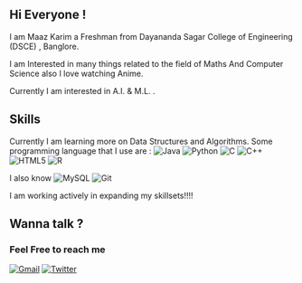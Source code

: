 ## Hi Everyone !
I am Maaz Karim a Freshman from Dayananda Sagar College of Engineering (DSCE) , Banglore.

I am Interested in many things related to the field of Maths And Computer Science also I love watching Anime.

Currently I am interested in A.I. & M.L. .


## Skills 
Currently I am learning more on Data Structures and Algorithms.
Some programming language that I use are  :
<img alt="Java" src="https://img.shields.io/badge/java-%23ED8B00.svg?&style=for-the-badge&logo=java&logoColor=white"/> <img alt="Python" src="https://img.shields.io/badge/python-%2314354C.svg?&style=for-the-badge&logo=python&logoColor=white"/> <img alt="C" src="https://img.shields.io/badge/c-%2300599C.svg?&style=for-the-badge&logo=c&logoColor=white"/> <img alt="C++" src="https://img.shields.io/badge/c++-%2300599C.svg?&style=for-the-badge&logo=c%2B%2B&ogoColor=white"/> <img alt="HTML5" src="https://img.shields.io/badge/html5-%23E34F26.svg?&style=for-the-badge&logo=html5&logoColor=white"/> <img alt="R" src="https://img.shields.io/badge/r-%23276DC3.svg?&style=for-the-badge&logo=r&logoColor=white"/> 


I also know <img alt="MySQL" src="https://img.shields.io/badge/mysql-%2300f.svg?&style=for-the-badge&logo=mysql&logoColor=white"/> 	<img alt="Git" src="https://img.shields.io/badge/git-%23F05033.svg?&style=for-the-badge&logo=git&logoColor=white"/> 


I am working actively in expanding my skillsets!!!!

## Wanna talk ?
### Feel Free to reach me 
[<img alt="Gmail" src="https://img.shields.io/badge/-D14836?style=for-the-badge&logo=gmail&logoColor=white" />](maazkarim02@gmail.com)
[<img alt="Twitter" src="https://img.shields.io/badge/-%231DA1F2.svg?&style=for-the-badge&logo=Twitter&logoColor=white"/>](https://twitter.com/_MaazKarim_)


